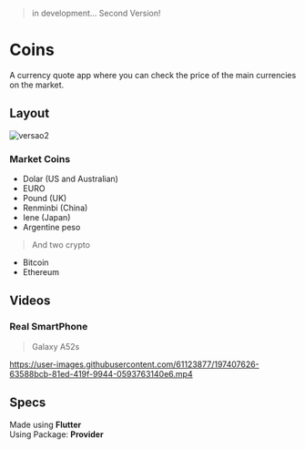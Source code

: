 > in development...
Second Version!

# Coins
 A currency quote app where you can check the price of the main currencies on the market.

## Layout
![versao2](https://user-images.githubusercontent.com/61123877/197300791-d4469b8f-77fd-476a-b9f4-b62da309ca3c.png)

### Market Coins

- Dolar (US and Australian)
- EURO
- Pound (UK)
- Renminbi (China)
- Iene (Japan)
- Argentine peso

> And two crypto

- Bitcoin
- Ethereum

## Videos
### Real SmartPhone
> Galaxy A52s

https://user-images.githubusercontent.com/61123877/197407626-63588bcb-81ed-419f-9944-0593763140e6.mp4

## Specs
Made using **Flutter** <br>
Using Package: **Provider**
